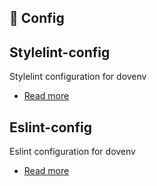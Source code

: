 ## 🔧 Config

## Stylelint-config

Stylelint configuration for dovenv

- [Read more](/guide/config/stylelint-config)

## Eslint-config

Eslint configuration for dovenv

- [Read more](/guide/config/eslint-config)

